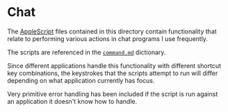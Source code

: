 # Chat

The [AppleScript][] files contained in this directory contain functionality that
relate to performing various actions in chat programs I use frequently.

The scripts are referenced in the [`command.md`][] dictionary.

Since different applications handle this functionality with different shortcut
key combinations, the keystrokes that the scripts attempt to run will differ
depending on what application currently has focus.

Very primitive error handling has been included if the script is run against an
application it doesn't know how to handle.

[AppleScript]: https://en.wikipedia.org/wiki/AppleScript
[`command.md`]: ../../../dictionaries/command.md#chat
